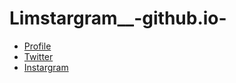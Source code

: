# Limstargram__-github.io- 
- [Profile](https://search.naver.com/search.naver?sm=tab_hty.top&where=nexearch&query=%EC%9E%84%EB%B3%84&oquery=%ED%8F%AC%ED%86%A0%EC%83%B5+%EC%BA%98%EB%A6%B0%EB%8D%94&tqi=igv%2Bvlprvh8ss5hY4zCssssss74-022911)
- [Twitter](https://x.com/limstargram?s=20)
- [Instargram](https://instagram.com/limstargram__?igshid=OGQ5ZDc2ODk2ZA==)

